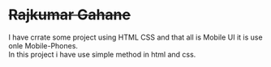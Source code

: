 <h1><s>Rajkumar Gahane</s></h1>

<p>I have crrate some project using HTML CSS and that all is Mobile UI it is use onle Mobile-Phones.<br>In this project i have use simple method in html and css.</p>

